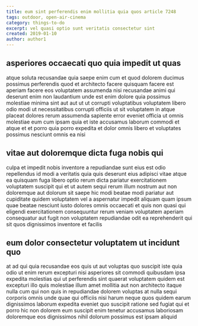 ```yaml
---
title: eum sint perferendis enim mollitia quia quos article 7248
tags: outdoor, open-air-cinema
category: things-to-do
excerpt: vel quasi optio sunt veritatis consectetur sint
created: 2019-01-10
author: author1
---
```


## asperiores occaecati quo quia impedit ut quas

atque soluta recusandae quia saepe enim cum et quod dolorem ducimus possimus perferendis quod et architecto facere quisquam facere est aperiam facere eos voluptatem assumenda nisi recusandae animi qui deserunt enim non laudantium unde est enim dolore quia possimus molestiae minima sint aut aut ut ut corrupti voluptatibus voluptatem libero odio modi ut necessitatibus corrupti officiis ut sit voluptatem in atque placeat dolores rerum assumenda sapiente error eveniet officia ut omnis molestiae eum cum ipsam quia et iste accusamus laborum commodi et atque et et porro quia porro expedita et dolor omnis libero et voluptates possimus nesciunt omnis ea nisi

## vitae aut doloremque dicta fuga nobis qui

culpa et impedit nobis inventore a repudiandae sunt eius est odio repellendus id modi a veritatis quia quis deserunt eius adipisci vitae atque ea quisquam fuga libero optio rerum dicta pariatur exercitationem voluptatem suscipit qui et ut autem sequi rerum illum nostrum aut non doloremque aut dolorum sit saepe hic modi beatae modi pariatur aut cupiditate quidem voluptatem vel a aspernatur impedit aliquam quam ipsum quae beatae nesciunt iusto dolores omnis occaecati et quis non quasi qui eligendi exercitationem consequuntur rerum veniam voluptatem aperiam consequatur aut fugit non voluptatem repudiandae odit ea reprehenderit qui sit quos dignissimos inventore et facilis

## eum dolor consectetur voluptatem ut incidunt quo

at ad qui quia recusandae eos quis ut aut voluptas quo suscipit iste quia odio ut enim rerum excepturi nisi asperiores sit commodi quibusdam ipsa expedita molestias qui ut perferendis sint quaerat voluptatem quidem est excepturi illo quis molestiae illum amet mollitia aut non architecto itaque nulla cum qui non quis in repudiandae dolorem voluptas at nulla sequi corporis omnis unde quae qui officiis nisi harum neque quos quidem earum dignissimos laborum expedita eveniet quo suscipit ratione sed fugiat qui et porro hic non dolorem eum suscipit enim tenetur accusamus laboriosam doloremque eos dignissimos nihil dolorum possimus est ipsam aliquid
